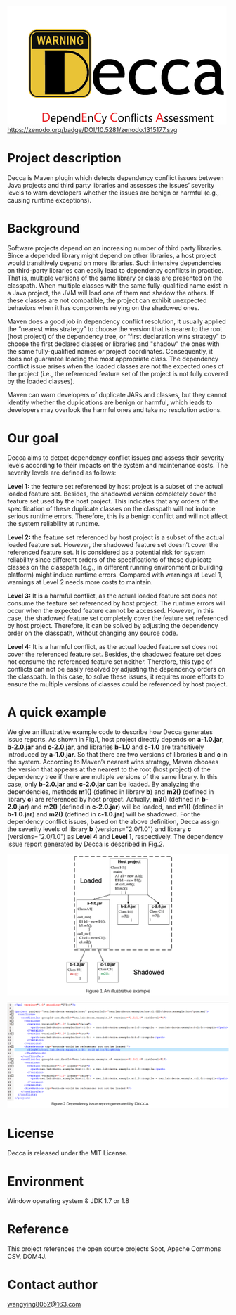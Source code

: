![figure](https://github.com/wangying8052/test/blob/master/11.png)
https://zenodo.org/badge/DOI/10.5281/zenodo.1315177.svg

# Project description

Decca is Maven plugin which detects dependency conflict issues between Java projects and third party libraries and assesses the issues’ severity levels to warn developers whether the issues are benign or harmful (e.g., causing runtime exceptions).

# Background

Software projects depend on an increasing number of third party libraries. Since a depended library might depend on other libraries, a host project would transitively depend on more libraries. Such intensive dependencies on third-party libraries can easily lead to dependency conflicts in practice. That is, multiple versions of the same library or class are presented on the classpath. When multiple classes with the same fully-qualified name exist in a Java project, the JVM will load one of them and shadow the others. If these classes are not compatible, the project can exhibit unexpected behaviors when it has components relying on the shadowed ones.

Maven does a good job in dependency conflict resolution, it usually applied the “nearest wins strategy” to choose the version that is nearer to the root (host project) of the dependency tree, or “first declaration wins strategy” to choose the first declared classes or libraries and "shadow" the ones with the same fully-qualified names or project coordinates. Consequently, it does not guarantee loading the most appropriate class. The dependency conflict issue arises when the loaded classes are not the expected ones of the project (i.e., the referenced feature set of the project is not fully covered by the loaded classes).

Maven can warn developers of duplicate JARs and classes, but they cannot identify whether the duplications are benign or harmful, which leads to developers may overlook the harmful ones and take no resolution actions.

# Our goal

Decca aims to detect dependency conflict issues and assess their severity levels according to their impacts on the system and maintenance costs. The severity levels are defined as follows:

**Level 1:** the feature set referenced by host project is a subset of the actual loaded feature set. Besides, the shadowed version completely cover the feature set used by the host project. This indicates that any orders of the specification of these duplicate classes on the classpath will not induce serious runtime errors. Therefore, this is a benign conflict and will not affect the system reliability at runtime.

**Level 2:** the feature set referenced by host project is a subset of the actual loaded feature set. However, the shadowed feature set doesn’t cover the referenced feature set. It is considered as a potential risk for system reliability since different orders of the specifications of these duplicate classes on the classpath (e.g., in different running environment or building platform) might induce runtime errors. Compared with warnings at Level 1, warnings at Level 2 needs more costs to maintain.

**Level 3:** It is a harmful conflict, as the actual loaded feature set does not consume the feature set referenced by host project. The runtime errors will occur when the expected feature cannot be accessed. However, in this case, the shadowed feature set completely cover the feature set referenced by host project. Therefore, it can be solved by adjusting the dependency order on the classpath, without changing any source code.

**Level 4:** It is a harmful conflict, as the actual loaded feature set does not cover the referenced feature set. Besides, the shadowed feature set does not consume the referenced
feature set neither. Therefore, this type of conflicts can not be easily resolved by adjusting the dependency orders on the classpath. In this case, to solve these issues, it requires more efforts to ensure the multiple versions of classes could be referenced by host project.

# A quick example
We give an illustrative example code to describe how Decca generates issue reports. As shown in Fig.1, host project directly depends on **a-1.0.jar**, **b-2.0.jar** and **c-2.0.jar**, and libraries **b-1.0** and **c-1.0** are transitively introduced by **a-1.0.jar**. So that there are two versions of libraries **b** and **c** in the system. According to Maven’s nearest wins strategy, Maven chooses the version that appears at the nearest to the root (host project) of the dependency tree if there are multiple versions of the same library. In this case, only **b-2.0.jar** and **c-2.0.jar** can be loaded. By analyzing the dependencies, methods **m1()** (defined in library **b**) and **m2()** (defined in library **c**) are referenced by host project. Actually, **m3()** (defined in **b-2.0.jar**) and **m2()** (defined in **c-2.0.jar**) will be loaded, and **m1()** (defined in **b-1.0.jar**) and **m2()** (defined in **c-1.0.jar**) will be shadowed. For the dependency conflict issues, based on the above definition, Decca assign the severity levels of library **b** (versions="2.0/1.0") and library **c** (versions="2.0/1.0") as **Level 4** and **Level 1**, respectively. The dependency issue report generated by Decca is described in Fig.2.

![figure](https://github.com/wangying8052/test/blob/master/55.png)

![figure](https://github.com/wangying8052/test/blob/master/44.png)

# License
Decca is released under the MIT License.

# Environment
Window operating system & JDK 1.7 or 1.8

# Reference
This project references the open source projects Soot, Apache Commons CSV, DOM4J.

# Contact author
wangying8052@163.com




